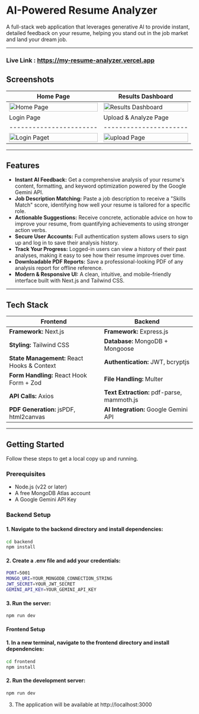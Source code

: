 # AI-Powered Resume Analyzer

A full-stack web application that leverages generative AI to provide instant, detailed feedback on your resume, helping you stand out in the job market and land your dream job.

---

### Live Link : https://my-resume-analyzer.vercel.app

## Screenshots

| Home Page | Results Dashboard |
|----------------------|-----------------|
| <img width="100%" alt="Home Page" src="https://github.com/user-attachments/assets/84fbfe13-d2fe-4f48-9e70-d16608b8a9d0?text=Home+Page" /> | <img width="100%" alt="Results Dashboard" src="https://github.com/user-attachments/assets/d472588f-e34d-46ce-9871-e1d113a00ab4?text=Result+Dashboard" /> |
| Login Page | Upload & Analyze Page |
|-----------------------|----------------------|
| <img width="100%" alt="Login Paget" src="https://github.com/user-attachments/assets/963ad768-ae32-4f29-8522-eb700bc15808?text=Resume+Feedback" /> | <img width="100%" alt="upload Page" src="https://github.com/user-attachments/assets/390f9e5e-be57-4593-ad91-b93c33b4415c?text=Job+Suggestions" /> |
---

## Features

- **Instant AI Feedback:** Get a comprehensive analysis of your resume's content, formatting, and keyword optimization powered by the Google Gemini API.  
- **Job Description Matching:** Paste a job description to receive a "Skills Match" score, identifying how well your resume is tailored for a specific role.  
- **Actionable Suggestions:** Receive concrete, actionable advice on how to improve your resume, from quantifying achievements to using stronger action verbs.  
- **Secure User Accounts:** Full authentication system allows users to sign up and log in to save their analysis history.  
- **Track Your Progress:** Logged-in users can view a history of their past analyses, making it easy to see how their resume improves over time.  
- **Downloadable PDF Reports:** Save a professional-looking PDF of any analysis report for offline reference.  
- **Modern & Responsive UI:** A clean, intuitive, and mobile-friendly interface built with Next.js and Tailwind CSS.  

---

## Tech Stack

| Frontend | Backend |
|----------|---------|
| **Framework:** Next.js | **Framework:** Express.js |
| **Styling:** Tailwind CSS | **Database:** MongoDB + Mongoose |
| **State Management:** React Hooks & Context | **Authentication:** JWT, bcryptjs |
| **Form Handling:** React Hook Form + Zod | **File Handling:** Multer |
| **API Calls:** Axios | **Text Extraction:** pdf-parse, mammoth.js |
| **PDF Generation:** jsPDF, html2canvas | **AI Integration:** Google Gemini API |

---

## Getting Started

Follow these steps to get a local copy up and running.

### Prerequisites

- Node.js (v22 or later)  
- A free MongoDB Atlas account  
- A Google Gemini API Key  

### Backend Setup

#### 1. Navigate to the backend directory and install dependencies:

   ```bash
   cd backend
   npm install
```
#### 2. Create a .env file and add your credentials:
```bash
PORT=5001
MONGO_URI=YOUR_MONGODB_CONNECTION_STRING
JWT_SECRET=YOUR_JWT_SECRET
GEMINI_API_KEY=YOUR_GEMINI_API_KEY
```

#### 3. Run the server:
```bash
npm run dev
```
#### Frontend Setup

#### 1. In a new terminal, navigate to the frontend directory and install dependencies:
```bash
cd frontend
npm install
```

#### 2. Run the development server:
```bash
npm run dev
```

3. The application will be available at http://localhost:3000
